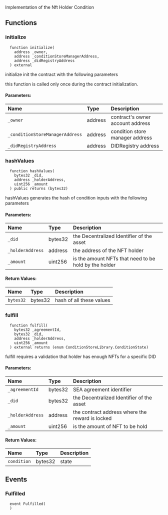 
Implementation of the Nft Holder Condition

## Functions
### initialize
```solidity
  function initialize(
    address _owner,
    address _conditionStoreManagerAddress,
    address _didRegistryAddress
  ) external
```
initialize init the 
      contract with the following parameters

this function is called only once during the contract
      initialization.

#### Parameters:
| Name | Type | Description                                                          |
| :--- | :--- | :------------------------------------------------------------------- |
|`_owner` | address | contract's owner account address
|`_conditionStoreManagerAddress` | address | condition store manager address
|`_didRegistryAddress` | address | DIDRegistry address

### hashValues
```solidity
  function hashValues(
    bytes32 _did,
    address _holderAddress,
    uint256 _amount
  ) public returns (bytes32)
```
hashValues generates the hash of condition inputs 
       with the following parameters


#### Parameters:
| Name | Type | Description                                                          |
| :--- | :--- | :------------------------------------------------------------------- |
|`_did` | bytes32 | the Decentralized Identifier of the asset
|`_holderAddress` | address | the address of the NFT holder
|`_amount` | uint256 | is the amount NFTs that need to be hold by the holder

#### Return Values:
| Name                           | Type          | Description                                                                  |
| :----------------------------- | :------------ | :--------------------------------------------------------------------------- |
|`bytes32`| bytes32 | hash of all these values
### fulfill
```solidity
  function fulfill(
    bytes32 _agreementId,
    bytes32 _did,
    address _holderAddress,
    uint256 _amount
  ) external returns (enum ConditionStoreLibrary.ConditionState)
```
fulfill requires a validation that holder has enough
      NFTs for a specific DID


#### Parameters:
| Name | Type | Description                                                          |
| :--- | :--- | :------------------------------------------------------------------- |
|`_agreementId` | bytes32 | SEA agreement identifier
|`_did` | bytes32 | the Decentralized Identifier of the asset    
|`_holderAddress` | address | the contract address where the reward is locked
|`_amount` | uint256 | is the amount of NFT to be hold

#### Return Values:
| Name                           | Type          | Description                                                                  |
| :----------------------------- | :------------ | :--------------------------------------------------------------------------- |
|`condition`| bytes32 | state
## Events
### Fulfilled
```solidity
  event Fulfilled(
  )
```



